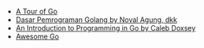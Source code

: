 - [A Tour of Go](https://go.dev/tour/welcome/1)
- [Dasar Pemrograman Golang by Noval Agung, dkk](https://dasarpemrogramangolang.novalagung.com/)
- [An Introduction to Programming in Go by Caleb Doxsey](https://www.golang-book.com/books/intro)
- [Awesome Go](https://awesome-go.com/)
